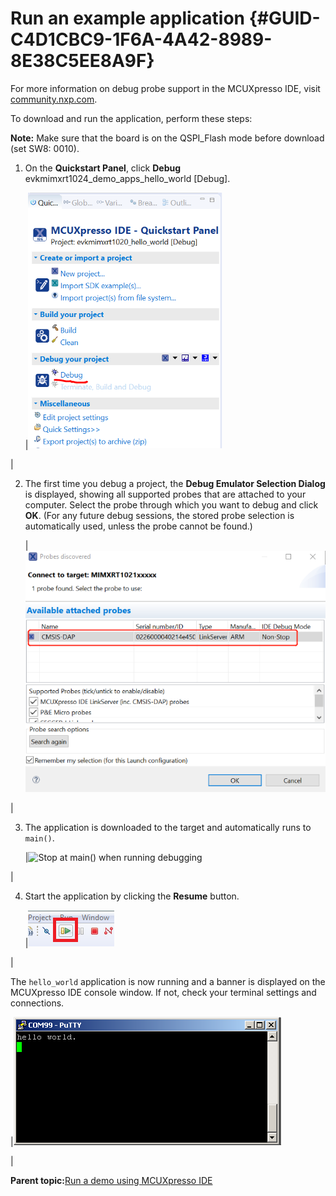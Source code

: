 # Run an example application {#GUID-C4D1CBC9-1F6A-4A42-8989-8E38C5EE8A9F}

For more information on debug probe support in the MCUXpresso IDE, visit [community.nxp.com](https://community.nxp.com/message/630901).

To download and run the application, perform these steps:

**Note:** Make sure that the board is on the QSPI\_Flash mode before download \(set SW8: 0010\).

1.  On the **Quickstart Panel**, click **Debug** evkmimxrt1024\_demo\_apps\_hello\_world \[Debug\].

    |![](../images/debug_hello_world_case_rt1020.png "Debugging hello_world case")

|

2.  The first time you debug a project, the **Debug Emulator Selection Dialog** is displayed, showing all supported probes that are attached to your computer. Select the probe through which you want to debug and click **OK**. \(For any future debug sessions, the stored probe selection is automatically used, unless the probe cannot be found.\)

    |![](../images/attached_probes_debug_emulator_selection_rt1020.png "Attached Probes: debug emulator selection")

|

3.  The application is downloaded to the target and automatically runs to `main()`.

    |![](../images/stop_at_main_when_debugging_rt1020.png "Stop at main() when running
											debugging")

|

4.  Start the application by clicking the **Resume** button.

    |![](../images/resume_button.png "Resume button")

|


The `hello_world` application is now running and a banner is displayed on the MCUXpresso IDE console window. If not, check your terminal settings and connections.

|![](../images/text_display_hello_world_demo_rt1020.png "Text display of the hello_world demo")

|

**Parent topic:**[Run a demo using MCUXpresso IDE](../topics/run_a_demo_using_mcuxpresso_ide.md)

